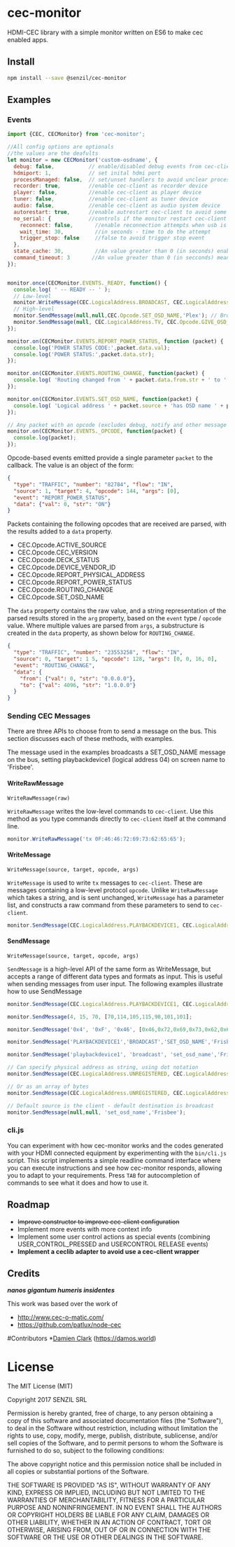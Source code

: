 # cec-monitor
HDMI-CEC library with a simple monitor written on ES6 to make cec enabled apps.

## Install

```bash
npm install --save @senzil/cec-monitor
```

## Examples

### Events

```javascript
import {CEC, CECMonitor} from 'cec-monitor';

//All config options are optionals
//the values are the deafults
let monitor = new CECMonitor('custom-osdname', {
  debug: false,           // enable/disabled debug events from cec-client
  hdmiport: 1,            // set inital hdmi port
  processManaged: false,  // set/unset handlers to avoid unclear process exit.
  recorder: true,         //enable cec-client as recorder device
  player: false,          //enable cec-client as player device
  tuner: false,           //enable cec-client as tuner device
  audio: false,           //enable cec-client as audio system device
  autorestart: true,      //enable autrestart cec-client to avoid some wierd conditions
  no_serial: {            //controls if the monitor restart cec-client when that stop after the usb was unplugged
    reconnect: false,       //enable reconnection attempts when usb is unplugged
    wait_time: 30,          //in seconds - time to do the attempt
    trigger_stop: false     //false to avoid trigger stop event
  },
  state_cache: 30,          //An value greater than 0 (in seconds) enable cache invalidation timeout and request new values
  command_timeout: 3       //An value greater than 0 (in secconds) meaning the timeout time for SendCommand function
});


monitor.once(CECMonitor.EVENTS._READY, function() {
  console.log( ' -- READY -- ' );
  // Low-level
  monitor.WriteMessage(CEC.LogicalAddress.BROADCAST, CEC.LogicalAddress.TV, CEC.Opcode.GIVE_DEVICE_POWER_STATUS);
  // High-level
  monitor.SendMessage(null,null,CEC.Opcode.SET_OSD_NAME,'Plex'); // Broadcast my OSD Name
  monitor.SendMessage(null, CEC.LogicalAddress.TV, CEC.Opcode.GIVE_OSD_NAME); // Ask TV for OSD Name
});

monitor.on(CECMonitor.EVENTS.REPORT_POWER_STATUS, function (packet) {
  console.log('POWER STATUS CODE:',packet.data.val);
  console.log('POWER STATUS:',packet.data.str);
});

monitor.on(CECMonitor.EVENTS.ROUTING_CHANGE, function(packet) {
  console.log( 'Routing changed from ' + packet.data.from.str + ' to ' + packet.data.to.str + '.' );
});

monitor.on(CECMonitor.EVENTS.SET_OSD_NAME, function(packet) {
  console.log( 'Logical address ' + packet.source + 'has OSD name ' + packet.data.str);
});

// Any packet with an opcode (excludes debug, notify and other message types from cec-client
monitor.on(CECMonitor.EVENTS._OPCODE, function(packet) {
  console.log(packet);
});
```

Opcode-based events emitted provide a single parameter `packet` to the callback. The value is an object of the form:

```json
{
  "type": "TRAFFIC", "number": "82784", "flow": "IN", 
  "source": 1, "target": 4, "opcode": 144, "args": [0],
  "event": "REPORT_POWER_STATUS", 
  "data": {"val": 0, "str": "ON"}
}
```

Packets containing the following opcodes that are received are parsed, with the results added to a
`data` property.

* CEC.Opcode.ACTIVE_SOURCE
* CEC.Opcode.CEC_VERSION
* CEC.Opcode.DECK_STATUS
* CEC.Opcode.DEVICE_VENDOR_ID
* CEC.Opcode.REPORT_PHYSICAL_ADDRESS
* CEC.Opcode.REPORT_POWER_STATUS
* CEC.Opcode.ROUTING_CHANGE
* CEC.Opcode.SET_OSD_NAME

The `data` property contains the raw value, and a string representation of the parsed results stored
in the `arg` property, based on the `event` type / `opcode` value.  Where multiple values are parsed
from `args`, a substructure is created in the `data` property, as shown below for `ROUTING_CHANGE`.

```json
{
  "type": "TRAFFIC", "number": "23553258", "flow": "IN",
  "source": 0, "target": 1 5, "opcode": 128, "args": [0, 0, 16, 0],
  "event": "ROUTING_CHANGE",
  "data": {
    "from": {"val": 0, "str": "0.0.0.0"},
    "to": {"val": 4096, "str": "1.0.0.0"}
  }
}
```

### Sending CEC Messages

There are three APIs to choose from to send a message on the bus.  This section discusses each of these
methods, with examples.  

The message used in the examples broadcasts a SET_OSD_NAME message on the bus, setting playbackdevice1 
(logical address 04) on screen name to 'Frisbee'.

#### WriteRawMessage

`WriteRawMessage(raw)`

`WriteRawMessage` writes the low-level commands to `cec-client`.  Use this method as you type commands
directly to `cec-client` itself at the command line.  

```javascript
monitor.WriteRawMessage('tx 0F:46:46:72:69:73:62:65:65');
```

#### WriteMessage

`WriteMessage(source, target, opcode, args)`

`WriteMessage` is used to write `tx` messages to `cec-client`.  These are messages containing a low-level
protocol `opcode`.  Unlike `WriteRawMessage` which takes a string, and is sent unchanged, `WriteMessage` 
has a parameter list, and constructs a raw command from these parameters to send to `cec-client`.  

```javascript
monitor.SendMessage(CEC.LogicalAddress.PLAYBACKDEVICE1, CEC.LogicalAddress.BROADCAST, CEC.Opcode.SET_OSD_NAME,[0x46,0x72,0x69,0x73,0x62,0x65,0x65]);
```

#### SendMessage

`WriteMessage(source, target, opcode, args)`

`SendMessage` is a high-level API of the same form as WriteMessage, but accepts a range of different data
types and formats as input.  This is useful when sending messages from user input.  The following examples
illustrate how to use SendMessage

```javascript
monitor.SendMessage(CEC.LogicalAddress.PLAYBACKDEVICE1, CEC.LogicalAddress.BROADCAST, CEC.Opcode.SET_OSD_NAME,[0x46,0x72,0x69,0x73,0x62,0x65,0x65]);

monitor.SendMessage(4, 15, 70, [70,114,105,115,98,101,101];

monitor.SendMessage('0x4', '0xF', '0x46', [0x46,0x72,0x69,0x73,0x62,0x65,0x65]);

monitor.SendMessage('PLAYBACKDEVICE1','BROADCAST','SET_OSD_NAME','Frisbee');

monitor.SendMessage('playbackdevice1', 'broadcast', 'set_osd_name','Frisbee');

// Can specify physical address as string, using dot notation
monitor.SendMessage(CEC.LogicalAddress.UNREGISTERED, CEC.LogicalAddress.BROADCAST, CEC.Opcode.ACTIVE_SOURCE,'2.0.0.0');

// Or as an array of bytes
monitor.SendMessage(CEC.LogicalAddress.UNREGISTERED, CEC.LogicalAddress.BROADCAST, CEC.Opcode.ACTIVE_SOURCE,[0x20,0x0]);

// Default source is the client - default destination is broadcast
monitor.SendMessage(null,null, 'set_osd_name','Frisbee');
```

### cli.js

You can experiment with how cec-monitor works and the codes generated with your HDMI connected equipment by 
experimenting with the `bin/cli.js` script. This script implements a simple readline command interface where you can 
execute instructions and see how cec-monitor responds, allowing you to adapt to your requirements. Press `TAB` for
autocompletion of commands to see what it does and how to use it.

## Roadmap

* ~~Improve constructor to improve cec-client configuration~~
* Implement more events with more context info
* Implement some user control actions as special events (combining USER_CONTROL_PRESSED and USERCONTROL RELEASE events)
* **Implement a ceclib adapter to avoid use a cec-client wrapper**

## Credits
**_nanos gigantum humeris insidentes_**

This work was based over the work of

* http://www.cec-o-matic.com/
* https://github.com/patlux/node-cec

#Contributors
*[Damien Clark](https://github.com/damoclark) (https://damos.world)

# License

The MIT License (MIT)

Copyright 2017 SENZIL SRL

Permission is hereby granted, free of charge, to any person obtaining a copy of this software and associated documentation files (the "Software"), to deal in the Software without restriction, including without limitation the rights to use, copy, modify, merge, publish, distribute, sublicense, and/or sell copies of the Software, and to permit persons to whom the Software is furnished to do so, subject to the following conditions:

The above copyright notice and this permission notice shall be included in all copies or substantial portions of the Software.

THE SOFTWARE IS PROVIDED "AS IS", WITHOUT WARRANTY OF ANY KIND, EXPRESS OR IMPLIED, INCLUDING BUT NOT LIMITED TO THE WARRANTIES OF MERCHANTABILITY, FITNESS FOR A PARTICULAR PURPOSE AND NONINFRINGEMENT. IN NO EVENT SHALL THE AUTHORS OR COPYRIGHT HOLDERS BE LIABLE FOR ANY CLAIM, DAMAGES OR OTHER LIABILITY, WHETHER IN AN ACTION OF CONTRACT, TORT OR OTHERWISE, ARISING FROM, OUT OF OR IN CONNECTION WITH THE SOFTWARE OR THE USE OR OTHER DEALINGS IN THE SOFTWARE.